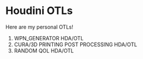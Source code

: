 # Houdini OTLs
 
Here are my personal OTLs!

1. WPN_GENERATOR HDA/OTL
2. CURA/3D PRINTING POST PROCESSING HDA/OTL
3. RANDOM QOL HDA/OTL
